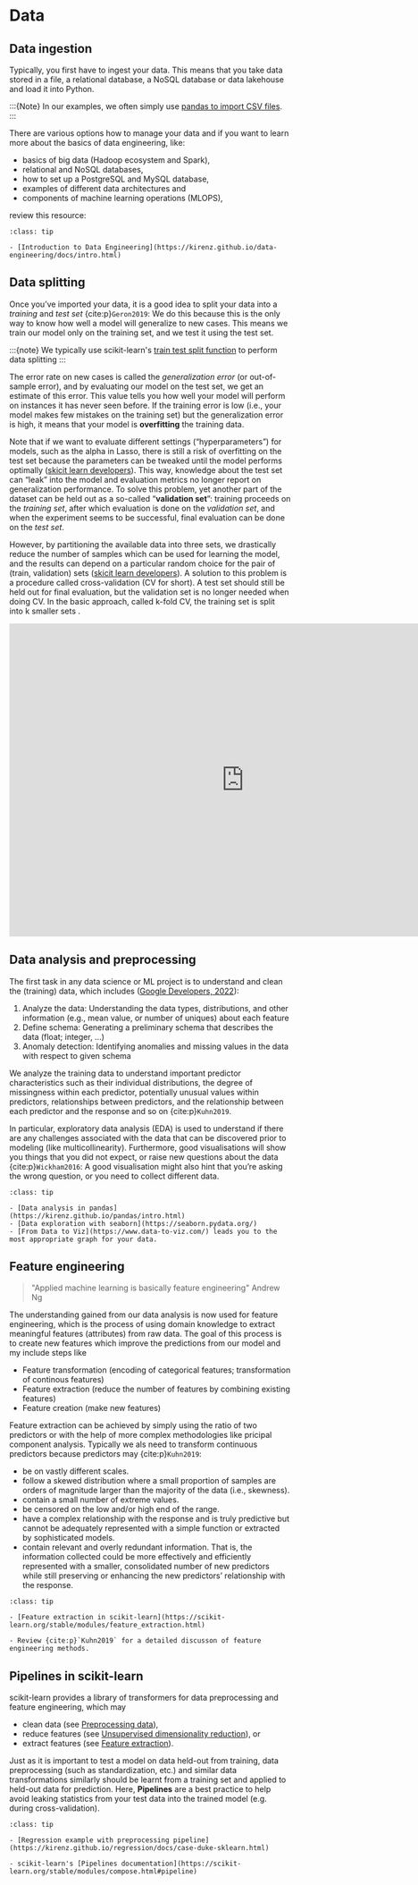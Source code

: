 # Data

## Data ingestion

Typically, you first have to ingest your data. This means that you take data stored in a file, a relational database, a NoSQL database or data lakehouse and load it into Python. 

:::{Note}
In our examples, we often simply use [pandas to import CSV files](https://kirenz.github.io/pandas/pandas-intro-short.html#read-and-write-data).
:::

There are various options how to manage your data and if you want to learn more about the basics of data engineering, like:

- basics of big data (Hadoop ecosystem and Spark),
- relational and NoSQL databases,
- how to set up a PostgreSQL and MySQL database,
- examples of different data architectures and
- components of machine learning operations (MLOPS),

 review this resource: 

 ```{admonition} Data engineering 
:class: tip

- [Introduction to Data Engineering](https://kirenz.github.io/data-engineering/docs/intro.html)

```

## Data splitting

Once you’ve imported your data, it is a good idea to split your data into a *training* and *test set* {cite:p}`Geron2019`: We do this because this is the only way to know how well a model will generalize to new cases. This means we train our model only on the training set, and we test it using the test set. 

:::{note}
We typically use scikit-learn's [train test split function](https://scikit-learn.org/stable/modules/generated/sklearn.model_selection.train_test_split.html) to perform data splitting
:::

The error rate on new cases is called the *generalization error* (or out-of-sample error), and by evaluating our model on the test set, we get an estimate of this error. This value tells you how well your model will perform on instances it has never seen before. If the training error is low (i.e., your model makes few mistakes on the training set) but the generalization error is high, it means that your model is **overfitting** the training data.

Note that if we want to evaluate different settings (“hyperparameters”) for models, such as the alpha in Lasso, there is still a risk of overfitting on the test set because the parameters can be tweaked until the model performs optimally ([skicit learn developers](https://scikit-learn.org/stable/modules/cross_validation.html#cross-validation)). This way, knowledge about the test set can “leak” into the model and evaluation metrics no longer report on generalization performance. To solve this problem, yet another part of the dataset can be held out as a so-called “**validation set**”: training proceeds on the *training set*, after which evaluation is done on the *validation set*, and when the experiment seems to be successful, final evaluation can be done on the *test set*.

However, by partitioning the available data into three sets, we drastically reduce the number of samples which can be used for learning the model, and the results can depend on a particular random choice for the pair of (train, validation) sets ([skicit learn developers](https://scikit-learn.org/stable/modules/cross_validation.html#cross-validation)). A solution to this problem is a procedure called cross-validation (CV for short). A test set should still be held out for final evaluation, but the validation set is no longer needed when doing CV. In the basic approach, called k-fold CV, the training set is split into k smaller sets .


<iframe src="https://docs.google.com/presentation/d/e/2PACX-1vTPAoobEeafrN7WzxPwwKBr4G18Yh3P12ru6b123FakIWspNXe6EJU47nBKjfBqs1S7U-2Jwdhm_RKD/embed?start=false&loop=false&delayms=3000" frameborder="0" width="840" height="560" allowfullscreen="true" mozallowfullscreen="true" webkitallowfullscreen="true"></iframe>

## Data analysis and preprocessing

The first task in any data science or ML project is to understand and clean the (training) data, which includes ([Google Developers, 2022](https://www.tensorflow.org/tfx/tutorials/tfx/penguin_tfdv)):

1. Analyze the data: Understanding the data types, distributions, and other information (e.g., mean value, or number of uniques) about each feature
1. Define schema: Generating a preliminary schema that describes the data (float; integer, ...)
1. Anomaly detection: Identifying anomalies and missing values in the data with respect to given schema

We analyze the training data to understand important predictor characteristics such as their individual distributions, the degree of missingness within each predictor, potentially unusual values within predictors, relationships between predictors, and the relationship between each predictor and the response and so on {cite:p}`Kuhn2019`. 

In particular, exploratory data analysis (EDA) is used to understand if there are any challenges associated with the data that can be discovered prior to modeling (like multicollinearity). Furthermore, good visualisations will show you things that you did not expect, or raise new questions about the data {cite:p}`Wickham2016`: A good visualisation might also hint that you’re asking the wrong question, or you need to collect different data. 


 ```{admonition} Exploratory data analysis 
:class: tip

- [Data analysis in pandas](https://kirenz.github.io/pandas/intro.html)
- [Data exploration with seaborn](https://seaborn.pydata.org/) 
- [From Data to Viz](https://www.data-to-viz.com/) leads you to the most appropriate graph for your data.

```

## Feature engineering

> "Applied machine learning is basically feature engineering" Andrew Ng 

The understanding gained from our data analysis is now used for feature engineering,  which is the process of using domain knowledge to extract meaningful features (attributes) from raw data. The goal of this process is to create new features which improve the predictions from our model and my include steps like
 
- Feature transformation (encoding of categorical features; transformation of continous features)
- Feature extraction (reduce the number of features by combining existing features)
- Feature creation (make new features)

Feature extraction can be achieved by simply using the ratio of two predictors or with the help of more complex methodologies like pricipal component analysis. Typically we als need to transform continuous predictors because predictors may {cite:p}`Kuhn2019`:

- be on vastly different scales.
- follow a skewed distribution where a small proportion of samples are orders of magnitude larger than the majority of the data (i.e., skewness).
- contain a small number of extreme values.
- be censored on the low and/or high end of the range.
- have a complex relationship with the response and is truly predictive but cannot be adequately represented with a simple function or extracted by sophisticated models.
- contain relevant and overly redundant information. That is, the information collected could be more effectively and efficiently represented with a smaller, consolidated number of new predictors while still preserving or enhancing the new predictors’ relationship with the response.

 ```{admonition} Feature engineering 
:class: tip

- [Feature extraction in scikit-learn](https://scikit-learn.org/stable/modules/feature_extraction.html)

- Review {cite:p}`Kuhn2019` for a detailed discusson of feature engineering methods.
```

## Pipelines in scikit-learn

scikit-learn provides a library of transformers for data preprocessing and feature engineering, which may 

- clean data (see [Preprocessing data](https://scikit-learn.org/stable/modules/preprocessing.html#preprocessing)), 
- reduce features (see [Unsupervised dimensionality reduction](https://scikit-learn.org/stable/modules/unsupervised_reduction.html#data-reduction)), or 
- extract features (see [Feature extraction](https://scikit-learn.org/stable/modules/feature_extraction.htmln)).

Just as it is important to test a model on data held-out from training, data preprocessing (such as standardization, etc.) and similar data transformations similarly should be learnt from a training set and applied to held-out data for prediction. Here, **Pipelines** are a best practice to help avoid leaking statistics from your test data into the trained model (e.g. during cross-validation).


 ```{admonition} Pipelines 
:class: tip

- [Regression example with preprocessing pipeline](https://kirenz.github.io/regression/docs/case-duke-sklearn.html)

- scikit-learn's [Pipelines documentation](https://scikit-learn.org/stable/modules/compose.html#pipeline)

```